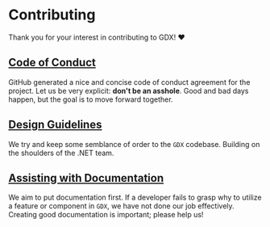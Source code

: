 # Contributing
 
Thank you for your interest in contributing to GDX! :heart:

## [Code of Conduct](/manual/contributing/code-of-conduct.html)
GitHub generated a nice and concise code of conduct agreement for the project. Let us be very explicit: **don't be an asshole**. Good and bad days happen, but the goal is to move forward together.

## [Design Guidelines](/manual/contributing/design-guidelines.html) 
We try and keep some semblance of order to the `GDX` codebase. Building on the shoulders of the .NET team.

## [Assisting with Documentation](/manual/contributing/documentation.html)
We aim to put documentation first. If a developer fails to grasp why to utilize a feature or component in `GDX`, we have not done our job effectively. Creating good documentation is important; please help us! 